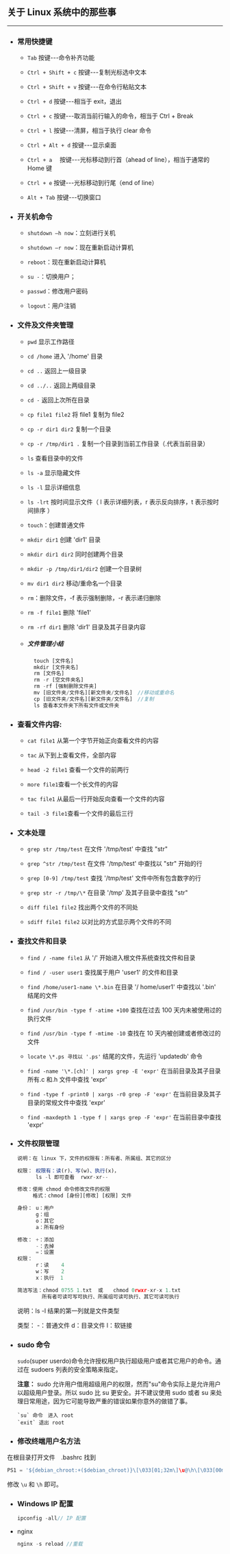## 关于 Linux 系统中的那些事

---

- ### 常用快捷键

  - `Tab` 按键---命令补齐功能

  - `Ctrl + Shift + c` 按键---复制光标选中文本
  - `Ctrl + Shift + v` 按键---在命令行粘贴文本
  - `Ctrl + d` 按键---相当于 exit，退出
  - `Ctrl + c` 按键---取消当前行输入的命令，相当于 Ctrl + Break
  - `Ctrl + l` 按键---清屏，相当于执行 clear 命令
  - `Ctrl + Alt + d` 按键---显示桌面
  - `Ctrl + a` 　按键---光标移动到行首（ahead of line），相当于通常的 Home 键
  - `Ctrl + e` 按键---光标移动到行尾（end of line）
  - `Alt + Tab` 按键---切换窗口

- ### 开关机命令

  - `shutdown –h now`：立刻进行关机

  - `shutdown –r now`：现在重新启动计算机

  - `reboot`：现在重新启动计算机

  - `su -`：切换用户；

  - `passwd`：修改用户密码

  - `logout`：用户注销

* ### 文件及文件夹管理

  - `pwd` 显示工作路径
  - `cd /home` 进入 '/home' 目录

  - `cd ..` 返回上一级目录

  - `cd ../..` 返回上两级目录

  - `cd -` 返回上次所在目录

  - `cp file1 file2` 将 file1 复制为 file2

  - `cp -r dir1 dir2` 复制一个目录

  - `cp -r /tmp/dir1 .` 复制一个目录到当前工作目录（.代表当前目录）

  - `ls` 查看目录中的文件

  - `ls -a` 显示隐藏文件

  - `ls -l` 显示详细信息

  - `ls -lrt` 按时间显示文件（ l 表示详细列表，r 表示反向排序，t 表示按时间排序 ）

  - `touch`：创建普通文件

  - `mkdir dir1` 创建 'dir1' 目录

  - `mkdir dir1 dir2` 同时创建两个目录

  - `mkdir -p /tmp/dir1/dir2` 创建一个目录树

  - `mv dir1 dir2` 移动/重命名一个目录
  - `rm`：删除文件，-f 表示强制删除，-r 表示递归删除
  - `rm -f file1` 删除 'file1'

  - `rm -rf dir1` 删除 'dir1' 目录及其子目录内容

  * ##### 文件管理小结
    ```js
      touch [文件名]
      mkdir [文件夹名]
      rm [文件名]
      rm -r [空文件夹名]
      rm -rf [强制删除文件夹]
      mv [旧文件夹/文件名][新文件夹/文件名]　//移动或重命名
      cp [旧文件夹/文件名][新文件夹/文件名]　//复制
      ls 查看本文件夹下所有文件或文件夹   
    ```



- ### 查看文件内容:

  - `cat file1` 从第一个字节开始正向查看文件的内容
  - `tac` 从下到上查看文件，全部内容
  - `head -2 file1` 查看一个文件的前两行

  - `more file1`查看一个长文件的内容

  - `tac file1` 从最后一行开始反向查看一个文件的内容

  - `tail -3 file1`查看一个文件的最后三行

- ### 文本处理

  - `grep str /tmp/test` 在文件 '/tmp/test' 中查找 "str"

  - `grep ^str /tmp/test` 在文件 '/tmp/test' 中查找以 "str" 开始的行

  - `grep [0-9] /tmp/test` 查找 '/tmp/test' 文件中所有包含数字的行

  - `grep str -r /tmp/\*` 在目录 '/tmp' 及其子目录中查找 "str"

  - `diff file1 file2` 找出两个文件的不同处

  - `sdiff file1 file2` 以对比的方式显示两个文件的不同

- ### 查找文件和目录

  - `find / -name file1` 从 '/' 开始进入根文件系统查找文件和目录

  - `find / -user user1` 查找属于用户 'user1' 的文件和目录

  - `find /home/user1-name \*.bin` 在目录 '/ home/user1' 中查找以 '.bin' 结尾的文件

  - `find /usr/bin -type f -atime +100` 查找在过去 100 天内未被使用过的执行文件

  - `find /usr/bin -type f -mtime -10` 查找在 10 天内被创建或者修改过的文件

  - `locate \*.ps 寻找以 '.ps'` 结尾的文件，先运行 'updatedb' 命令

  - `find -name '\*.[ch]' | xargs grep -E 'expr'` 在当前目录及其子目录所有.c 和.h 文件中查找 'expr'

  - `find -type f -print0 | xargs -r0 grep -F 'expr'` 在当前目录及其子目录的常规文件中查找 'expr'

  - `find -maxdepth 1 -type f | xargs grep -F 'expr'` 在当前目录中查找 'expr'

- ### 文件权限管理

  ```js
  说明：在 linux 下，文件的权限有：所有者、所属组、其它的区分

  权限： 权限有：读(r)、写(w)、执行(x)，
        ls -l 即可查看  rwxr-xr--

  修改：使用 chmod 命令修改文件的权限
       格式：chmod [身份][修改] [权限] 文件

  身份： u：用户
        g：组
        o：其它
        a：所有身份

  修改： +：添加
        -：去掉
        =：设置
  权限：
        r：读    4
        w：写    2
        x：执行  1

  简洁写法：chmod 0755 1.txt  或　　chmod 0rwxr-xr-x 1.txt
          所有者可读可写可执行、所属组可读可执行、其它可读可执行
  ```
    说明：ls -l 结果的第一列就是文件类型

    类型： -：普通文件
          d：目录文件
          l：软链接
 
- ### sudo 命令

   `sudo`(super userdo)命令允许授权用户执行超级用户或者其它用户的命令。通过在 sudoers 列表的安全策略来指定。

   **注意：** sudo 允许用户借用超级用户的权限，然而"su"命令实际上是允许用户以超级用户登录。所以 sudo 比 su 更安全。并不建议使用 sudo 或者 su 来处理日常用途，因为它可能导致严重的错误如果你意外的做错了事。

      `su` 命令　进入 root
      `exit` 退出 root

- ### 修改终端用户名方法
在根目录打开文件　.bashrc 找到
```js
PS1 = '${debian_chroot:+($debian_chroot)}\[\033[01;32m\]\u@\h\[\033[00m\]:\[\033[01;34m\]\w\[\033[00m\]\$ '
```

修改 `\u` 和 `\h` 即可。

  - ### Windows IP 配置
      ```js
      ipconfig -all// IP 配置
      ```
 - nginx 
      ```js
      nginx -s reload //重载
      ```